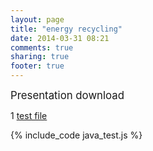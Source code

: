 ```yaml
---
layout: page
title: "energy recycling"
date: 2014-03-31 08:21
comments: true
sharing: true
footer: true
---
```

<big>Presentation download</big>

   1 [test file](test.txt)
   
{% include_code java_test.js %}

